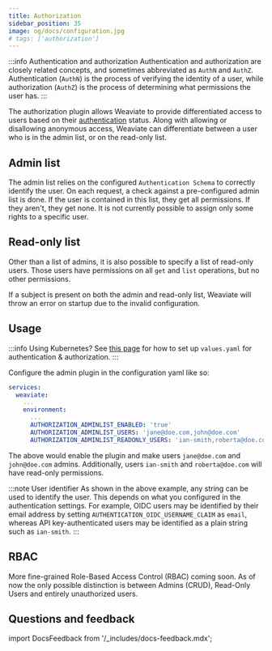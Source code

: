 ```yaml
---
title: Authorization
sidebar_position: 35
image: og/docs/configuration.jpg
# tags: ['authorization']
---
```


:::info Authentication and authorization
Authentication and authorization are closely related concepts, and sometimes abbreviated as `AuthN` and `AuthZ`. Authentication (`AuthN`) is the process of verifying the identity of a user, while authorization (`AuthZ`) is the process of determining what permissions the user has.
:::

The authorization plugin allows Weaviate to provide differentiated access to users based on their [authentication](./authentication.md) status. Along with allowing or disallowing anonymous access, Weaviate can differentiate between a user who is in the admin list, or on the read-only list.

## Admin list

The admin list relies on the configured `Authentication Schema` to correctly identify
the user. On each request, a check against a pre-configured admin list is done.
If the user is contained in this list, they get all permissions. If they aren't,
they get none. It is not currently possible to assign only some rights to a specific user.

## Read-only list

Other than a list of admins, it is also possible to specify a list of read-only users.
Those users have permissions on all `get` and `list` operations, but no other
permissions.

If a subject is present on both the admin and read-only list, Weaviate will
throw an error on startup due to the invalid configuration.

## Usage

:::info Using Kubernetes?
See [this page](../installation/kubernetes.md#authentication-and-authorization) for how to set up `values.yaml` for authentication & authorization.
:::

Configure the admin plugin in the configuration yaml like so:

```yaml
services:
  weaviate:
    ...
    environment:
      ...
      AUTHORIZATION_ADMINLIST_ENABLED: 'true'
      AUTHORIZATION_ADMINLIST_USERS: 'jane@doe.com,john@doe.com'
      AUTHORIZATION_ADMINLIST_READONLY_USERS: 'ian-smith,roberta@doe.com'
```

The above would enable the plugin and make users `jane@doe.com` and
`john@doe.com` admins. Additionally, users `ian-smith` and `roberta@doe.com` will have read-only permissions.

:::note User identifier
As shown in the above example, any string can be used to identify the user. This depends on what you configured in the authentication settings. For example, OIDC users may be identified by their email address by setting `AUTHENTICATION_OIDC_USERNAME_CLAIM` as `email`, whereas API key-authenticated users may be identified as a plain string such as `ian-smith`.
:::

## RBAC

More fine-grained Role-Based Access Control (RBAC) coming soon. As of now the
only possible distinction is between Admins (CRUD), Read-Only Users and
entirely unauthorized users.


## Questions and feedback

import DocsFeedback from '/_includes/docs-feedback.mdx';

<DocsFeedback/>
